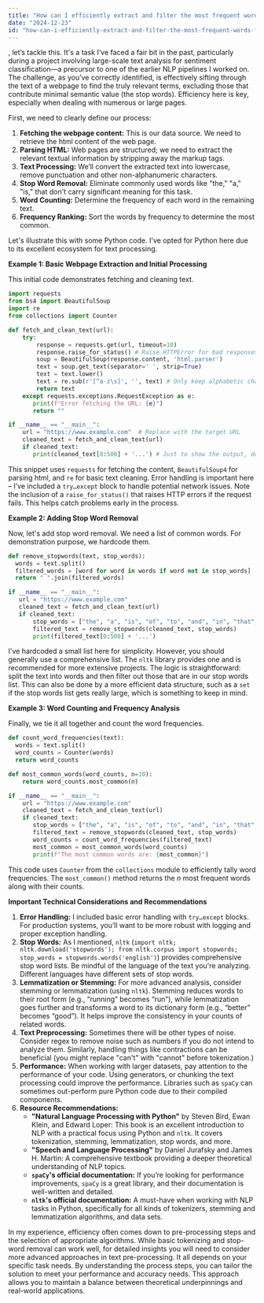 ```yaml
---
title: "How can I efficiently extract and filter the most frequent words from a web page, excluding common stop words?"
date: "2024-12-23"
id: "how-can-i-efficiently-extract-and-filter-the-most-frequent-words-from-a-web-page-excluding-common-stop-words"
---
```


, let’s tackle this. It's a task I’ve faced a fair bit in the past, particularly during a project involving large-scale text analysis for sentiment classification—a precursor to one of the earlier NLP pipelines I worked on. The challenge, as you’ve correctly identified, is effectively sifting through the text of a webpage to find the truly relevant terms, excluding those that contribute minimal semantic value (the stop words). Efficiency here is key, especially when dealing with numerous or large pages.

First, we need to clearly define our process:

1.  **Fetching the webpage content:** This is our data source. We need to retrieve the html content of the web page.
2.  **Parsing HTML:** Web pages are structured; we need to extract the relevant textual information by stripping away the markup tags.
3.  **Text Processing:** We’ll convert the extracted text into lowercase, remove punctuation and other non-alphanumeric characters.
4.  **Stop Word Removal:** Eliminate commonly used words like "the," "a," "is," that don't carry significant meaning for this task.
5.  **Word Counting:** Determine the frequency of each word in the remaining text.
6.  **Frequency Ranking:** Sort the words by frequency to determine the most common.

Let's illustrate this with some Python code. I've opted for Python here due to its excellent ecosystem for text processing.

**Example 1: Basic Webpage Extraction and Initial Processing**

This initial code demonstrates fetching and cleaning text.

```python
import requests
from bs4 import BeautifulSoup
import re
from collections import Counter

def fetch_and_clean_text(url):
    try:
        response = requests.get(url, timeout=10)
        response.raise_for_status() # Raise HTTPError for bad responses (4xx or 5xx)
        soup = BeautifulSoup(response.content, 'html.parser')
        text = soup.get_text(separator=' ', strip=True)
        text = text.lower()
        text = re.sub(r'[^a-z\s]', '', text) # Only keep alphabetic characters and space
        return text
    except requests.exceptions.RequestException as e:
       print(f"Error fetching the URL: {e}")
       return ""

if __name__ == "__main__":
    url = "https://www.example.com"  # Replace with the target URL
    cleaned_text = fetch_and_clean_text(url)
    if cleaned_text:
       print(cleaned_text[0:500] + '...') # Just to show the output, dont need to print all
```
This snippet uses `requests` for fetching the content, `BeautifulSoup4` for parsing html, and `re` for basic text cleaning. Error handling is important here – I’ve included a `try…except` block to handle potential network issues. Note the inclusion of a `raise_for_status()` that raises HTTP errors if the request fails. This helps catch problems early in the process.

**Example 2: Adding Stop Word Removal**

Now, let's add stop word removal. We need a list of common words. For demonstration purpose, we hardcode them.

```python
def remove_stopwords(text, stop_words):
  words = text.split()
  filtered_words = [word for word in words if word not in stop_words]
  return " ".join(filtered_words)

if __name__ == "__main__":
   url = "https://www.example.com"
   cleaned_text = fetch_and_clean_text(url)
   if cleaned_text:
       stop_words = ["the", "a", "is", "of", "to", "and", "in", "that", "it", "for", "on", "as", "with"]
       filtered_text = remove_stopwords(cleaned_text, stop_words)
       print(filtered_text[0:500] + '...')
```
I've hardcoded a small list here for simplicity. However, you should generally use a comprehensive list. The `nltk` library provides one and is recommended for more extensive projects. The logic is straightforward: split the text into words and then filter out those that are in our stop words list. This can also be done by a more efficient data structure, such as a `set` if the stop words list gets really large, which is something to keep in mind.

**Example 3: Word Counting and Frequency Analysis**

Finally, we tie it all together and count the word frequencies.
```python
def count_word_frequencies(text):
  words = text.split()
  word_counts = Counter(words)
  return word_counts

def most_common_words(word_counts, n=10):
    return word_counts.most_common(n)

if __name__ == "__main__":
    url = "https://www.example.com"
    cleaned_text = fetch_and_clean_text(url)
    if cleaned_text:
       stop_words = ["the", "a", "is", "of", "to", "and", "in", "that", "it", "for", "on", "as", "with"]
       filtered_text = remove_stopwords(cleaned_text, stop_words)
       word_counts = count_word_frequencies(filtered_text)
       most_common = most_common_words(word_counts)
       print(f"The most common words are: {most_common}")
```
This code uses `Counter` from the `collections` module to efficiently tally word frequencies. The `most_common()` method returns the *n* most frequent words along with their counts.

**Important Technical Considerations and Recommendations**

1.  **Error Handling:** I included basic error handling with `try…except` blocks. For production systems, you’ll want to be more robust with logging and proper exception handling.
2.  **Stop Words:** As I mentioned, `nltk` (`import nltk; nltk.download('stopwords'); from nltk.corpus import stopwords; stop_words = stopwords.words('english')`) provides comprehensive stop word lists. Be mindful of the language of the text you're analyzing. Different languages have different sets of stop words.
3.  **Lemmatization or Stemming:** For more advanced analysis, consider stemming or lemmatization (using `nltk`). Stemming reduces words to their root form (e.g., “running” becomes “run”), while lemmatization goes further and transforms a word to its dictionary form (e.g., “better” becomes “good”). It helps improve the consistency in your counts of related words.
4.  **Text Preprocessing:** Sometimes there will be other types of noise. Consider regex to remove noise such as numbers if you do not intend to analyze them. Similarly, handling things like contractions can be beneficial (you might replace "can't" with "cannot" before tokenization.)
5.  **Performance:** When working with larger datasets, pay attention to the performance of your code. Using generators, or chunking the text processing could improve the performance. Libraries such as `spaCy` can sometimes out-perform pure Python code due to their compiled components.
6.  **Resource Recommendations:**
    *   **"Natural Language Processing with Python"** by Steven Bird, Ewan Klein, and Edward Loper: This book is an excellent introduction to NLP with a practical focus using Python and `nltk`. It covers tokenization, stemming, lemmatization, stop words, and more.
    *   **"Speech and Language Processing"** by Daniel Jurafsky and James H. Martin: A comprehensive textbook providing a deeper theoretical understanding of NLP topics.
    *   **`spaCy`'s official documentation:** If you’re looking for performance improvements, `spaCy` is a great library, and their documentation is well-written and detailed.
    *   **`nltk`'s official documentation:** A must-have when working with NLP tasks in Python, specifically for all kinds of tokenizers, stemming and lemmatization algorithms, and data sets.

In my experience, efficiency often comes down to pre-processing steps and the selection of appropriate algorithms. While basic tokenizing and stop-word removal can work well, for detailed insights you will need to consider more advanced approaches in text pre-processing. It all depends on your specific task needs. By understanding the process steps, you can tailor the solution to meet your performance and accuracy needs. This approach allows you to maintain a balance between theoretical underpinnings and real-world applications.
